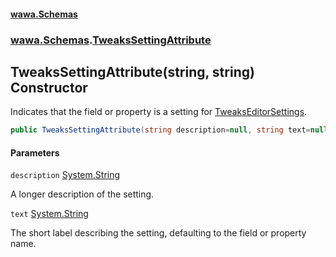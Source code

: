 #### [wawa.Schemas](index.md 'index')
### [wawa.Schemas](wawa.Schemas.md 'wawa.Schemas').[TweaksSettingAttribute](TweaksSettingAttribute.md 'wawa.Schemas.TweaksSettingAttribute')

## TweaksSettingAttribute(string, string) Constructor

Indicates that the field or property is a setting for [TweaksEditorSettings](TweaksEditorSettings.md 'wawa.Schemas.TweaksEditorSettings').

```csharp
public TweaksSettingAttribute(string description=null, string text=null);
```
#### Parameters

<a name='wawa.Schemas.TweaksSettingAttribute.TweaksSettingAttribute(string,string).description'></a>

`description` [System.String](https://docs.microsoft.com/en-us/dotnet/api/System.String 'System.String')

A longer description of the setting.

<a name='wawa.Schemas.TweaksSettingAttribute.TweaksSettingAttribute(string,string).text'></a>

`text` [System.String](https://docs.microsoft.com/en-us/dotnet/api/System.String 'System.String')

The short label describing the setting, defaulting to the field or property name.
